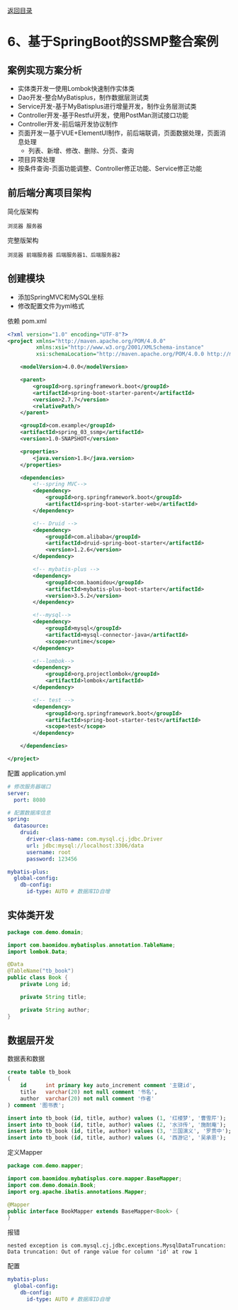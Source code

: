 [返回目录](/blog/java/spring-boot/index.md)

# 6、基于SpringBoot的SSMP整合案例


## 案例实现方案分析

- 实体类开发一使用Lombok快速制作实体类
- Dao开发-整合MyBatisplus，制作数据层测试类
- Service开发-基于MyBatisplus进行增量开发，制作业务层测试类
- Controller开发-基于Restful开发，使用PostMan测试接口功能
- Controller开发-前后端开发协议制作
- 页面开发一基于VUE+ElementUI制作，前后端联调，页面数据处理，页面消息处理
    - 列表、新增、修改、删除、分页、查询
- 项目异常处理
- 按条件查询-页面功能调整、Controller修正功能、Service修正功能


## 前后端分离项目架构

简化版架构

```
浏览器 服务器
```

完整版架构
```
浏览器 前端服务器 后端服务器1、后端服务器2
```

## 创建模块

- 添加SpringMVC和MySQL坐标
- 修改配置文件为yml格式

依赖 pom.xml

```xml
<?xml version="1.0" encoding="UTF-8"?>
<project xmlns="http://maven.apache.org/POM/4.0.0"
         xmlns:xsi="http://www.w3.org/2001/XMLSchema-instance"
         xsi:schemaLocation="http://maven.apache.org/POM/4.0.0 http://maven.apache.org/xsd/maven-4.0.0.xsd">

    <modelVersion>4.0.0</modelVersion>

    <parent>
        <groupId>org.springframework.boot</groupId>
        <artifactId>spring-boot-starter-parent</artifactId>
        <version>2.7.7</version>
        <relativePath/>
    </parent>

    <groupId>com.example</groupId>
    <artifactId>spring_03_ssmp</artifactId>
    <version>1.0-SNAPSHOT</version>

    <properties>
        <java.version>1.8</java.version>
    </properties>

    <dependencies>
        <!--spring MVC-->
        <dependency>
            <groupId>org.springframework.boot</groupId>
            <artifactId>spring-boot-starter-web</artifactId>
        </dependency>

        <!-- Druid -->
        <dependency>
            <groupId>com.alibaba</groupId>
            <artifactId>druid-spring-boot-starter</artifactId>
            <version>1.2.6</version>
        </dependency>

        <!-- mybatis-plus -->
        <dependency>
            <groupId>com.baomidou</groupId>
            <artifactId>mybatis-plus-boot-starter</artifactId>
            <version>3.5.2</version>
        </dependency>

        <!--mysql-->
        <dependency>
            <groupId>mysql</groupId>
            <artifactId>mysql-connector-java</artifactId>
            <scope>runtime</scope>
        </dependency>

        <!--lombok-->
        <dependency>
            <groupId>org.projectlombok</groupId>
            <artifactId>lombok</artifactId>
        </dependency>

        <!-- test -->
        <dependency>
            <groupId>org.springframework.boot</groupId>
            <artifactId>spring-boot-starter-test</artifactId>
            <scope>test</scope>
        </dependency>

    </dependencies>

</project>
```

配置 application.yml

```yaml
# 修改服务器端口
server:
  port: 8080

# 配置数据库信息
spring:
  datasource:
    druid:
      driver-class-name: com.mysql.cj.jdbc.Driver
      url: jdbc:mysql://localhost:3306/data
      username: root
      password: 123456

mybatis-plus:
  global-config:
    db-config:
      id-type: AUTO # 数据库ID自增
```

## 实体类开发

```java
package com.demo.domain;

import com.baomidou.mybatisplus.annotation.TableName;
import lombok.Data;

@Data
@TableName("tb_book")
public class Book {
    private Long id;

    private String title;

    private String author;
}

```

## 数据层开发

数据表和数据

```sql
create table tb_book
(
    id      int primary key auto_increment comment '主键id',
    title   varchar(20) not null comment '书名',
    author  varchar(20) not null comment '作者'
) comment '图书表';

insert into tb_book (id, title, author) values (1, '红楼梦', '曹雪芹');
insert into tb_book (id, title, author) values (2, '水浒传', '施耐庵');
insert into tb_book (id, title, author) values (3, '三国演义', '罗贯中');
insert into tb_book (id, title, author) values (4, '西游记', '吴承恩');
```

定义Mapper

```java
package com.demo.mapper;

import com.baomidou.mybatisplus.core.mapper.BaseMapper;
import com.demo.domain.Book;
import org.apache.ibatis.annotations.Mapper;

@Mapper
public interface BookMapper extends BaseMapper<Book> {
}

```




报错
```
nested exception is com.mysql.cj.jdbc.exceptions.MysqlDataTruncation: 
Data truncation: Out of range value for column 'id' at row 1
```

配置

```yaml
mybatis-plus:
  global-config:
    db-config:
      id-type: AUTO # 数据库ID自增

```
